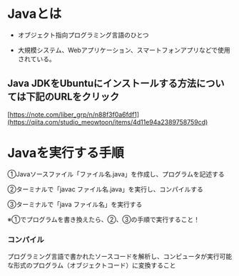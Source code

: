 # Javaとは
- オブジェクト指向プログラミング言語のひとつ

- 大規模システム、Webアプリケーション、スマートフォンアプリなどで使用されている。

## Java JDKをUbuntuにインストールする方法については下記のURLをクリック
[https://note.com/liber_grp/n/n88f3f0a6fdf1](https://qiita.com/studio_meowtoon/items/4d11e94a2389758759cd)

# Javaを実行する手順
①Javaソースファイル「ファイル名.java」を作成し、プログラムを記述する

②ターミナルで「javac ファイル名.java」を実行し、コンパイルする

③ターミナルで「java ファイル名」を実行する

※①でプログラムを書き換えたら、②、③の手順で実行すること！

### コンパイル
プログラミング言語で書かれたソースコードを解析し、コンピュータが実行可能な形式のプログラム（オブジェクトコード）に変換すること
